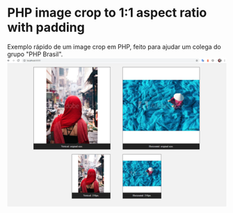 # PHP image crop to 1:1 aspect ratio with padding
Exemplo rápido de um image crop em PHP, feito para ajudar um colega do grupo "PHP Brasil".
<img src='/screenshot.png'>
